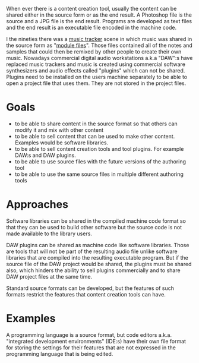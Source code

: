 When ever there is a content creation tool, usually the content can be shared either in the source form or as the end result. A Photoshop file is the source and a JPG file is the end result. Programs are developed as text files and the end result is an executable file encoded in the machine code.

I the nineties there was a [music tracker](https://en.wikipedia.org/wiki/Music_tracker) scene in which music was shared in the source form as "[module files](https://en.wikipedia.org/wiki/Module_file)". Those files contained all of the notes and samples that could then be remixed by other people to create their own music. Nowadays commercial digital audio workstations a.k.a "DAW":s have replaced music trackers and music is created using commercial software synthesizers and audio effects called "plugins" which can not be shared. Plugins need to be installed on the users machine separately to be able to open a project file that uses them. They are not stored in the project files. 

# Goals
- to be able to share content in the source format so that others can modify it and mix with other content
- to be able to sell content that can be used to make other content. Examples would be software libraries.
- to be able to sell content creation tools and tool plugins. For example DAW:s and DAW plugins.
- to be able to use source files with the future versions of the authoring tool
- to be able to use the same source files in multiple different authoring tools
# Approaches
Software libraries can be shared in the compiled machine code format so that they can be used to build other software but the source code is not made available to the library users.

DAW plugins can be shared as machine code like software libraries. Those are tools that will not be part of the resulting audio file unlike software libraries that are compiled into the resulting executable program. But if the source file of the DAW project would be shared, the plugins must be shared also, which hinders the ability to sell plugins commercially and to share DAW project files at the same time.

Standard source formats can be developed, but the features of such formats restrict the features that content creation tools can have.
# Examples
A programming language is a source format, but code editors a.k.a. "integrated development environments" (IDE:s) have their own file format for storing the settings for their features that are not expressed in the programming language that is being edited.
